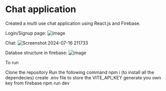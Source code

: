 # Chat application

Created a multi use chat application using React.js and Firebase.

Login/Signup page:
![image](https://github.com/user-attachments/assets/79bb156d-8611-4ff4-a46d-aa7028861695)

Chat:
![Screenshot 2024-07-16 211733](https://github.com/user-attachments/assets/46828cac-f7d5-42ce-905f-2ffad09f7c6b)

Databse structure in firebase:
![image](https://github.com/user-attachments/assets/fb6e3308-24df-4ac1-966a-2f9c667b8482)

To run

Clone the repository
Run the following command npm i (to install all the dependecies)
create .env file to store the VITE_API_KEY
generate you own key from firebase
npm run dev
